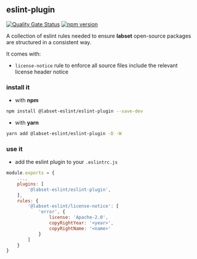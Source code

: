 ## eslint-plugin

[![Quality Gate Status](https://sonarcloud.io/api/project_badges/measure?project=viqueen_eslint-plugin-license-notice&metric=alert_status)](https://sonarcloud.io/summary/new_code?id=viqueen_eslint-plugin-license-notice)
[![npm version](https://badge.fury.io/js/eslint-plugin-license-notice.svg)](https://badge.fury.io/js/eslint-plugin-license-notice)

A collection of eslint rules needed to ensure **labset** open-source packages are structured in a consistent way.

It comes with:

- `license-notice` rule to enforce all source files include the relevant license header notice

### install it

- with **npm**

```bash
npm install @labset-eslint/eslint-plugin --save-dev
```

- with **yarn**

```bash
yarn add @labset-eslint/eslint-plugin -D -W
```

### use it

- add the eslint plugin to your `.eslintrc.js`

```javascript
module.exports = {
    ...,
    plugins: [
        '@labset-eslint/eslint-plugin',
    ],
    rules: {
        '@labset-eslint/license-notice': [
            'error', {
                license: 'Apache-2.0',
                copyRightYear: '<year>',
                copyRightName: '<name>'
            }
        ]
    }
}
```
